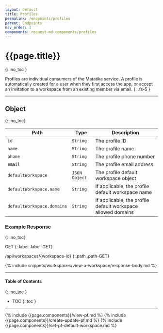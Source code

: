 ```yaml
---
layout: default
title: Profiles
permalink: /endpoints/profiles
parent: Endpoints
nav_order: 1
components: request-md-components/profiles
---
```


# {{page.title}}
{: .no_toc }

Profiles are individual consumers of the Matatika service. A profile is automatically created for a user when they first access the app, or accept an invitation to a workspace from an existing member via email.
{: .fs-5 }

---

## Object
{: .no_toc}

Path | Type | Description
---- | ---- | -----------
`id` | `String` | The profile ID 
`name` | `String` | The profile name
`phone` | `String` | The profile phone number
`email` | `String` | The profile email address
`defaultWorkspace` | `JSON Object` | The profile default workspace object
`defaultWorkspace.name` | `String` | If applicable, the profile default workspace name
`defaultWorkspace.domains` | `String` | If applicable, the profile default workspace allowed domains

### Example Response
{: .no_toc}

GET
{:.label .label-GET}

/api/workspaces/{workspace-id}
{:.path .path-GET}

{% include snippets/workspaces/view-a-workspace/response-body.md %}

---

#### Table of Contents
{: .no_toc }

- TOC
{: toc }

---

{% include {{page.components}}/view-pf.md %}
{% include {{page.components}}/create-update-pf.md %}
{% include {{page.components}}/set-pf-default-workspace.md %}
